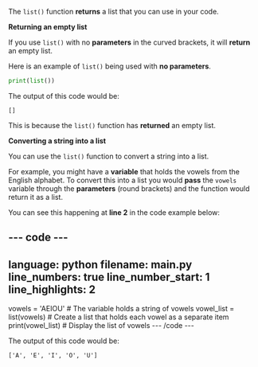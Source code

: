 The `list()` function **returns** a list that you can use in your code. 

**Returning an empty list**

If you use `list()` with no **parameters** in the curved brackets, it will **return** an empty list. 

Here is an example of `list()` being used with **no parameters**. 

```python
print(list())
```

The output of this code would be:

```
[]
```

This is because the `list()` function has **returned** an empty list. 

**Converting a string into a list**

You can use the `list()` function to convert a string into a list. 

For example, you might have a **variable** that holds the vowels from the English alphabet. To convert this into a list you would **pass** the `vowels` variable through the **parameters** (round brackets) and the function would return it as a list. 

You can see this happening at **line 2** in the code example below:

--- code ---
---
language: python
filename: main.py 
line_numbers: true
line_number_start: 1
line_highlights: 2
---
vowels = 'AEIOU' # The variable holds a string of vowels
vowel_list = list(vowels) # Create a list that holds each vowel as a separate item
print(vowel_list) # Display the list of vowels
--- /code ---

The output of this code would be:

```
['A', 'E', 'I', 'O', 'U']
```





